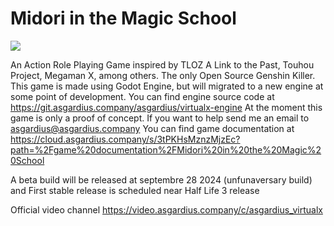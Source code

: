 # Midori in the Magic School

<img src=https://git.asgardius.company/asgardius/midori-school/raw/branch/main/icon.png>

An Action Role Playing Game inspired by TLOZ A Link to the Past, Touhou Project, Megaman X, among others. The only Open Source Genshin Killer. This game is made using Godot Engine, but will migrated to a new engine at some point of development. You can find engine source code at https://git.asgardius.company/asgardius/virtualx-engine
At the moment this game is only a proof of concept. If you want to help send me an email to asgardius@asgardius.company
You can find game documentation at https://cloud.asgardius.company/s/3tPKHsMznzMjzEc?path=%2Fgame%20documentation%2FMidori%20in%20the%20Magic%20School

A beta build will be released at septembre 28 2024 (unfunaversary build) and First stable release is scheduled near Half Life 3 release

Official video channel https://video.asgardius.company/c/asgardius_virtualx
